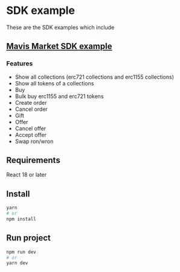 # SDK example

These are the SDK examples which include

## [Mavis Market SDK example](https://github.com/axieinfinity/mavis-marketplace-sdk)

### Features

- Show all collections (erc721 collections and erc1155 collections)
- Show all tokens of a collections
- Buy
- Bulk buy erc1155 and erc721 tokens
- Create order
- Cancel order
- Gift
- Offer
- Cancel offer
- Accept offer
- Swap ron/wron

## Requirements

React 18 or later

## Install

```bash
yarn
# or
npm install
```

## Run project

```bash
npm run dev
# or
yarn dev
```
